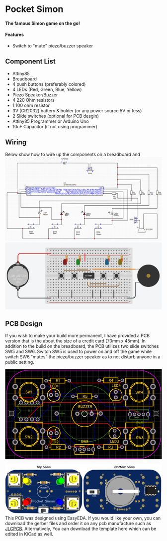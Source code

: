 # Pocket Simon
#### The famous Simon game on the go!
#### Features
+ Switch to "mute" piezo/buzzer speaker
## Component List
+ Attiny85
+ Breadboard
+ 4 push buttons (preferably colored)
+ 4 LEDs (Red, Green, Blue, Yellow)
+ Piezo Speaker/Buzzer
+ 4 220 Ohm resistors
+ 1 100 ohm resistor
+ 3V (CR2032) battery & holder (or any power source 5V or less)
+ 2 Slide switches (optional for PCB desgin) 
+ Attiny85 Programmer or Arduino Uno
+ 10uF Capacitor (if not using programmer)
## Wiring
Below show how to wire up the components on a breadboard and
![Schematic](https://github.com/NeonVulture/Arduino-Projects/blob/main/Pocket-Simon/Assets/Schematic.PNG "Schematic")
![Breadboard Wiring](https://github.com/NeonVulture/Arduino-Projects/blob/main/Pocket-Simon/Assets/Wiring_Diagram.PNG "Breadboard Wiring")
## PCB Design
If you wish to make your build more permanent, I have provided a PCB version that is the about the size of a credit card (70mm x 45mm). In addition to the build on the breadboard, the PCB utilizes two slide switches SW5 and SW6. Switch SW5 is used to power on and off the game while switch SW6 "mutes" the piezo/buzzer speaker as to not disturb anyone in a public setting.
<p align="center">
  <img src="https://github.com/NeonVulture/Arduino-Projects/blob/main/Pocket-Simon/Assets/PCB_FullView.PNG?raw=true" alt="PCB View"/>
</p>

![PCB 3D View](https://github.com/NeonVulture/Arduino-Projects/blob/main/Pocket-Simon/Assets/PCB_FullView_3D.PNG "PCB 3D View")
This PCB was designed using EasyEDA. If you would like your own, you can download the gerber files and order it on any pcb manufacture such as [JLCPCB](https://jlcpcb.com/VBS?utm_source=bing_ads&utm_medium=cpc&utm_campaign=JP_ALL_20200709&msclkid=9ef340d94811193b322f218aa54c1cd9). Alternatively, You can download the template here which can be edited in KiCad as well.
